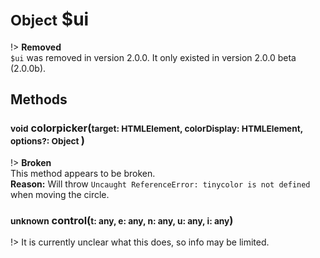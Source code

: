 # <small>Object</small> $ui

!> <strong>Removed</strong><br>
`$ui` was removed in version 2.0.0. It only existed in version 2.0.0 beta (2.0.0b).

## Methods
### <small>void</small> colorpicker(<small>target: HTMLElement, colorDisplay: HTMLElement, options?: Object </small>)

!> <strong>Broken</strong><br>
This method appears to be broken.<br>
<strong>Reason:</strong> Will throw `Uncaught ReferenceError: tinycolor is not defined` when moving the circle.

### <small>unknown</small> control(<small>t: any, e: any, n: any, u: any, i: any</small>)

!> It is currently unclear what this does, so info may be limited.